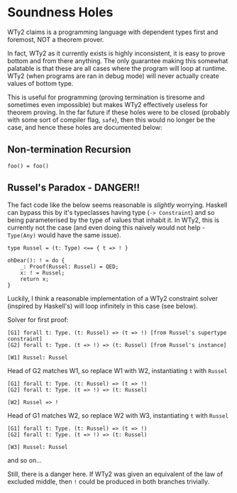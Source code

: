 # Soundness Holes

WTy2 claims is a programming language with dependent types first and foremost, NOT a theorem prover.

In fact, WTy2 as it currently exists is highly inconsistent, it is easy to prove bottom and from there anything. The only guarantee making this somewhat palatable is that these are all cases where the program will loop at runtime. WTy2 (when programs are ran in debug mode) will never actually create values of bottom type.

This is useful for programming (proving termination is tiresome and sometimes even impossible) but makes WTy2 effectively useless for theorem proving. In the far future if these holes were to be closed (probably with some sort of compiler flag, `safe`), then this would no longer be the case, and hence these holes are documented below:

## Non-termination Recursion

```WTy2
foo() = foo()
```

## Russel's Paradox - DANGER!!

The fact code like the below seems reasonable is _slightly_ worrying. Haskell can bypass this by it's typeclasses having type (`-> Constraint`) and so being parameterised by the type of values that inhabit it. In WTy2, this is currently not the case (and even doing this naively would not help - `Type(Any)` would have the same issue).

```WTy2
type Russel = (t: Type) <== { t => ! }

ohDear(): ! = do {
    _: Proof(Russel: Russel) = QED;
    x: ! = Russel;
    return x;
}
```

Luckily, I think a reasonable implementation of a WTy2 constraint solver (inspired by Haskell's) will loop infinitely in this case (see below).

Solver for first proof:

```
[G1] forall t: Type. (t: Russel) => (t => !) [from Russel's supertype constraint]
[G2] forall t: Type. (t => !) => (t: Russel) [from Russel's instance]

[W1] Russel: Russel
```

Head of G2 matches W1, so replace W1 with W2, instantiating `t` with `Russel`

```
[G1] forall t: Type. (t: Russel) => (t => !)
[G2] forall t: Type. (t => !) => (t: Russel)

[W2] Russel => !
```

Head of G1 matches W2, so replace W2 with W3, instantiating `t` with `Russel`

```
[G1] forall t: Type. (t: Russel) => (t => !)
[G2] forall t: Type. (t => !) => (t: Russel)

[W3] Russel: Russel
```

and so on...

Still, there is a danger here. If WTy2 was given an equivalent of the law of excluded middle, then `!` could be produced in both branches trivially.
